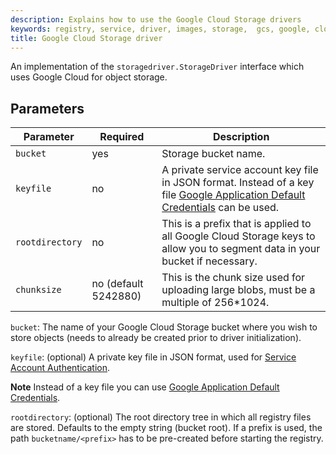 ```yaml
---
description: Explains how to use the Google Cloud Storage drivers
keywords: registry, service, driver, images, storage,  gcs, google, cloud
title: Google Cloud Storage driver
---
```


An implementation of the `storagedriver.StorageDriver` interface which uses Google Cloud for object storage.

## Parameters


<table>
  <thead>
    <tr>
      <th>Parameter</th>
      <th>Required</th>
      <th>Description</th>
    </tr>
  </thead>
  <tbody>
    <tr>
      <td>
        <code>bucket</code>
      </td>
      <td>
        yes
      </td>
      <td>
        Storage bucket name.
      </td>
    </tr>
    <tr>
      <td>
        <code>keyfile</code>
      </td>
      <td>
        no
      </td>
      <td>
        A private service account key file in JSON format. Instead of a key file <a href="https://developers.google.com/identity/protocols/application-default-credentials">Google Application Default Credentials</a> can be used.
      </td>
    </tr>
     <tr>
      <td>
        <code>rootdirectory</code>
      </td>
      <td>
        no
      </td>
      <td>
        This is a prefix that is applied to all Google Cloud Storage keys to allow you to segment data in your bucket if necessary.
      </td>
    </tr>
     <tr>
      <td>
        <code>chunksize</code>
      </td>
      <td>
        no (default 5242880)
      </td>
      <td>
        This is the chunk size used for uploading large blobs, must be a multiple of 256*1024.
      </td>
    </tr>
  </tbody>
</table>


`bucket`: The name of your Google Cloud Storage bucket where you wish to store objects (needs to already be created prior to driver initialization).

`keyfile`: (optional) A private key file in JSON format, used for [Service Account Authentication](https://cloud.google.com/storage/docs/authentication#service_accounts).

**Note** Instead of a key file you can use [Google Application Default Credentials](https://developers.google.com/identity/protocols/application-default-credentials).

`rootdirectory`: (optional) The root directory tree in which all registry files are stored. Defaults to the empty string (bucket root). If a prefix is used, the path `bucketname/<prefix>` has to be pre-created before starting the registry. 
